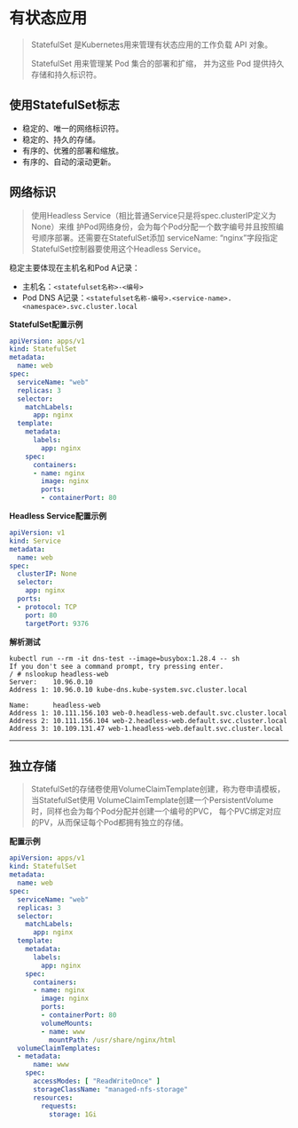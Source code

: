 # 有状态应用

>StatefulSet 是Kubernetes用来管理有状态应用的工作负载 API 对象。
>
>StatefulSet 用来管理某 Pod 集合的部署和扩缩， 并为这些 Pod 提供持久存储和持久标识符。

## 使用StatefulSet标志

- 稳定的、唯一的网络标识符。
- 稳定的、持久的存储。
- 有序的、优雅的部署和缩放。
- 有序的、自动的滚动更新。

## 网络标识

>使用Headless Service（相比普通Service只是将spec.clusterIP定义为None）来维 护Pod网络身份，会为每个Pod分配一个数字编号并且按照编号顺序部署。还需要在StatefulSet添加 serviceName: “nginx”字段指定StatefulSet控制器要使用这个Headless Service。

稳定主要体现在主机名和Pod A记录： 
- 主机名：`<statefulset名称>-<编号>`
- Pod DNS A记录：`<statefulset名称-编号>.<service-name>.<namespace>.svc.cluster.local`

**StatefulSet配置示例**
```yaml
apiVersion: apps/v1
kind: StatefulSet
metadata: 
  name: web 
spec: 
  serviceName: "web"
  replicas: 3 
  selector: 
    matchLabels: 
      app: nginx
  template: 
    metadata: 
      labels: 
        app: nginx 
    spec: 
      containers: 
      - name: nginx
        image: nginx
        ports: 
        - containerPort: 80
```
**Headless Service配置示例**
```yaml
apiVersion: v1
kind: Service
metadata:
  name: web 
spec: 
  clusterIP: None
  selector: 
    app: nginx
  ports: 
  - protocol: TCP
    port: 80
    targetPort: 9376
```

**解析测试**
```shell
kubectl run --rm -it dns-test --image=busybox:1.28.4 -- sh
If you don't see a command prompt, try pressing enter.
/ # nslookup headless-web
Server:    10.96.0.10
Address 1: 10.96.0.10 kube-dns.kube-system.svc.cluster.local

Name:      headless-web
Address 1: 10.111.156.103 web-0.headless-web.default.svc.cluster.local
Address 2: 10.111.156.104 web-2.headless-web.default.svc.cluster.local
Address 3: 10.109.131.47 web-1.headless-web.default.svc.cluster.local
```

---

## 独立存储

>StatefulSet的存储卷使用VolumeClaimTemplate创建，称为卷申请模板，当StatefulSet使用 VolumeClaimTemplate创建一个PersistentVolume时，同样也会为每个Pod分配并创建一个编号的PVC， 每个PVC绑定对应的PV，从而保证每个Pod都拥有独立的存储。

**配置示例**
```yaml
apiVersion: apps/v1
kind: StatefulSet
metadata: 
  name: web 
spec: 
  serviceName: "web"
  replicas: 3 
  selector: 
    matchLabels: 
      app: nginx
  template: 
    metadata: 
      labels: 
        app: nginx 
    spec: 
      containers: 
      - name: nginx
        image: nginx
        ports: 
        - containerPort: 80
        volumeMounts:
        - name: www
          mountPath: /usr/share/nginx/html
  volumeClaimTemplates:
  - metadata:
      name: www
    spec:
      accessModes: [ "ReadWriteOnce" ]
      storageClassName: "managed-nfs-storage"
      resources:
        requests:
          storage: 1Gi
```